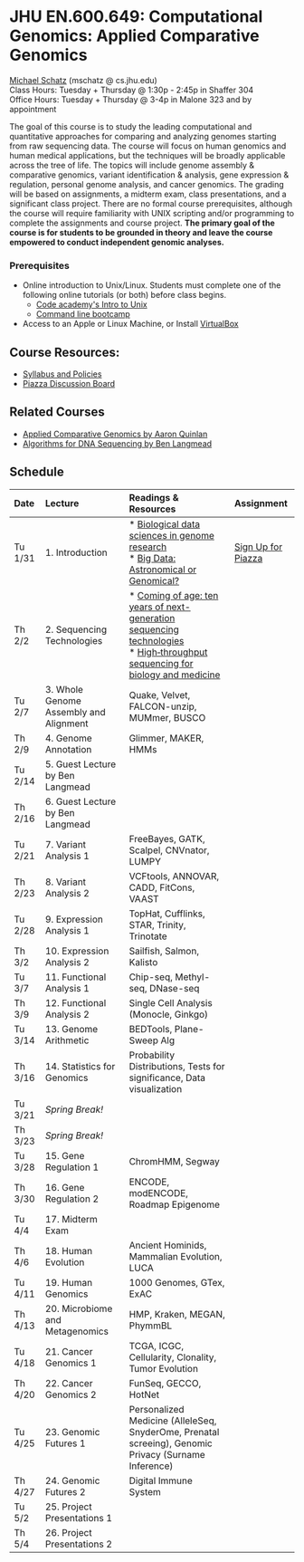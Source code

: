 # JHU EN.600.649: Computational Genomics: Applied Comparative Genomics
[Michael Schatz](http://schatzlab.cshl.edu) (mschatz @ cs.jhu.edu) <br>
Class Hours: Tuesday + Thursday @ 1:30p - 2:45p in Shaffer 304 <br>
Office Hours: Tuesday + Thursday @ 3-4p in Malone 323 and by appointment

The goal of this course is to study the leading computational and quantitative approaches for comparing and analyzing genomes starting from raw sequencing data. The course will focus on human genomics and human medical applications, but the techniques will be broadly applicable across the tree of life. The topics will include genome assembly & comparative genomics, variant identification & analysis, gene expression & regulation, personal genome analysis, and cancer genomics. The grading will be based on assignments, a midterm exam, class presentations, and a significant class project. There are no formal course prerequisites, although the course will require familiarity with UNIX scripting and/or programming to complete the assignments and course project. **The primary goal of the course is for students to be grounded in theory and leave the course empowered to conduct independent genomic analyses.**

### Prerequisites
- Online introduction to Unix/Linux. Students must complete one of the following online tutorials (or both) before class begins. 
  - [Code academy's Intro to Unix](https://www.codecademy.com/en/courses/learn-the-command-line/lessons/environment/exercises/bash-profile)
  - [Command line bootcamp](http://rik.smith-unna.com/command_line_bootcamp/?id=9xnbkx6eaof)
- Access to an Apple or Linux Machine, or Install [VirtualBox](https://www.virtualbox.org/)

## Course Resources:
- [Syllabus and Policies]()
- [Piazza Discussion Board](https://piazza.com/jhu/spring2017/600649/home)

## Related Courses
- [Applied Comparative Genomics by Aaron Quinlan](https://github.com/quinlan-lab/applied-computational-genomics)
- [Algorithms for DNA Sequencing by Ben Langmead](http://www.langmead-lab.org/teaching-materials/)

## Schedule
| Date | Lecture | Readings & Resources | Assignment |
|:-----|:--------|:---------------------|:-----------|
| Tu 1/31 | 1. Introduction | * [Biological data sciences in genome research](http://genome.cshlp.org/content/25/10/1417.full) <br> * [Big Data: Astronomical or Genomical?](http://journals.plos.org/plosbiology/article?id=10.1371/journal.pbio.1002195) | [Sign Up for Piazza](https://piazza.com/jhu/spring2017/600649/home) |
| Th 2/2  | 2. Sequencing Technologies | * [Coming of age: ten years of next-generation sequencing technologies](http://www.nature.com/nrg/journal/v17/n6/full/nrg.2016.49.html) <br> * [High‐throughput sequencing for biology and medicine](http://msb.embopress.org/content/9/1/640)
| Tu 2/7  | 3. Whole Genome Assembly and Alignment | Quake, Velvet, FALCON-unzip, MUMmer, BUSCO |
| Th 2/9  | 4. Genome Annotation | Glimmer, MAKER, HMMs |
| Tu 2/14 | 5. Guest Lecture by Ben Langmead |
| Th 2/16 | 6. Guest Lecture by Ben Langmead |
| Tu 2/21 | 7. Variant Analysis 1 | FreeBayes, GATK, Scalpel, CNVnator, LUMPY |
| Th 2/23 | 8. Variant Analysis 2 | VCFtools, ANNOVAR, CADD, FitCons, VAAST |
| Tu 2/28 | 9. Expression Analysis 1 | TopHat, Cufflinks, STAR, Trinity, Trinotate |
| Th 3/2  | 10. Expression Analysis 2 | Sailfish, Salmon, Kalisto |
| Tu 3/7  | 11. Functional Analysis 1 | Chip-seq, Methyl-seq, DNase-seq |
| Th 3/9  | 12. Functional Analysis 2 | Single Cell Analysis (Monocle, Ginkgo) |
| Tu 3/14 | 13. Genome Arithmetic | BEDTools, Plane-Sweep Alg |
| Th 3/16 | 14. Statistics for Genomics | Probability Distributions, Tests for significance, Data visualization |
| Tu 3/21 | *Spring Break!*
| Th 3/23 | *Spring Break!*
| Tu 3/28 | 15. Gene Regulation 1 | ChromHMM, Segway |
| Th 3/30 | 16. Gene Regulation 2 | ENCODE, modENCODE, Roadmap Epigenome |
| Tu 4/4  | 17. Midterm Exam
| Th 4/6  | 18. Human Evolution | Ancient Hominids, Mammalian Evolution, LUCA |
| Tu 4/11 | 19. Human Genomics | 1000 Genomes, GTex, ExAC |
| Th 4/13 | 20. Microbiome and Metagenomics | HMP, Kraken, MEGAN, PhymmBL |
| Tu 4/18 | 21. Cancer Genomics 1 | TCGA, ICGC, Cellularity, Clonality, Tumor Evolution |
| Th 4/20 | 22. Cancer Genomics 2 | FunSeq, GECCO, HotNet |
| Tu 4/25 | 23. Genomic Futures 1 | Personalized Medicine (AlleleSeq, SnyderOme, Prenatal screeing), Genomic Privacy (Surname Inference) |
| Th 4/27 | 24. Genomic Futures 2 | Digital Immune System |
| Tu 5/2  | 25. Project Presentations 1 |
| Th 5/4  | 26. Project Presentations 2 |


